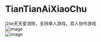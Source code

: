 # TianTianAiXiaoChu
j2se天天爱消除，支持单人游戏，双人协作游戏<br/>
![image](http://thumbnail0.baidupcs.com/thumbnail/486d6908ce298b7beaad5190d4d0956a?fid=2353876826-250528-620320988116895&time=1468256400&rt=sh&sign=FDTAER-DCb740ccc5511e5e8fedcff06b081203-SNJw0qykvsTLC4Q0JgksQadtTTc%3D&expires=8h&chkv=0&chkbd=0&chkpc=&dp-logid=4477810863791946844&dp-callid=0&size=c710_u400&quality=100)
<br/>
![image](http://thumbnail0.baidupcs.com/thumbnail/354e871e9fa52a1e0e348d3e694f8671?fid=2353876826-250528-334058291481420&time=1468256400&rt=sh&sign=FDTAER-DCb740ccc5511e5e8fedcff06b081203-UkRY%2F95ZfneimEeT8RQiLD7keYU%3D&expires=8h&chkv=0&chkbd=0&chkpc=&dp-logid=4477885542539803576&dp-callid=0&size=c710_u400&quality=100)
<br/>

